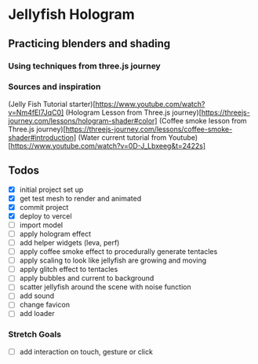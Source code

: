 # Jellyfish Hologram

## Practicing blenders and shading

### Using techniques from three.js journey

### Sources and inspiration

(Jelly Fish Tutorial starter)[https://www.youtube.com/watch?v=Nm4fEI7JqC0]
(Hologram Lesson from Three.js journey)[https://threejs-journey.com/lessons/hologram-shader#color]
(Coffee smoke lesson from Three.js journey)[https://threejs-journey.com/lessons/coffee-smoke-shader#introduction]
(Water current tutorial from Youtube)[https://www.youtube.com/watch?v=0D-J_Lbxeeg&t=2422s]

## Todos

- [x] initial project set up
- [x] get test mesh to render and animated
- [x] commit project
- [x] deploy to vercel
- [ ] import model
- [ ] apply hologram effect
- [ ] add helper widgets (leva, perf)
- [ ] apply coffee smoke effect to procedurally generate tentacles
- [ ] apply scaling to look like jellyfish are growing and moving
- [ ] apply glitch effect to tentacles
- [ ] apply bubbles and current to background
- [ ] scatter jellyfish around the scene with noise function
- [ ] add sound
- [ ] change favicon
- [ ] add loader

### Stretch Goals

- [ ] add interaction on touch, gesture or click
